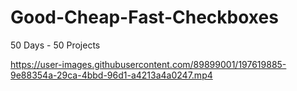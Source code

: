 # Good-Cheap-Fast-Checkboxes
50 Days - 50 Projects


https://user-images.githubusercontent.com/89899001/197619885-9e88354a-29ca-4bbd-96d1-a4213a4a0247.mp4

